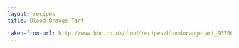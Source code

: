 ```yaml
---
layout: recipes
title: Blood Orange Tart

taken-from-url: http://www.bbc.co.uk/food/recipes/bloodorangetart_93766
---
```

